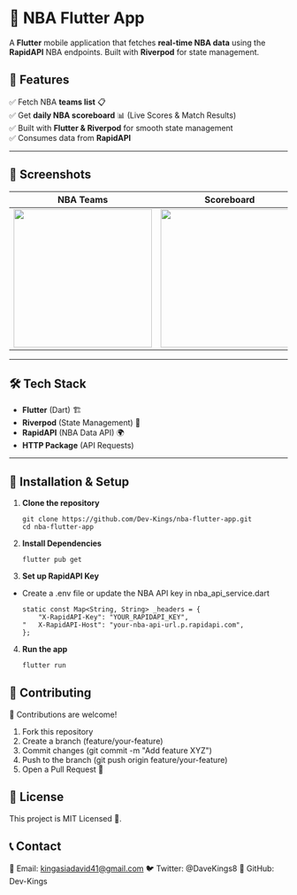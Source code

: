 # 🏀 NBA Flutter App

A **Flutter** mobile application that fetches **real-time NBA data** using the **RapidAPI** NBA endpoints. Built with **Riverpod** for state management.  

## 🚀 Features  
✅ Fetch NBA **teams list** 📋  
✅ Get **daily NBA scoreboard** 📊 (Live Scores & Match Results)  
✅ Built with **Flutter & Riverpod** for smooth state management  
✅ Consumes data from **RapidAPI**  

--- 

## 📸 Screenshots  

| NBA Teams | Scoreboard |
|-----------|-----------|
| <img src="screenshots/teams.png" width="250"/> | <img src="screenshots/scoreboard.png" width="250"/> |

---

## 🛠️ Tech Stack  

- **Flutter** (Dart) 🏗️  
- **Riverpod** (State Management) 🔄  
- **RapidAPI** (NBA Data API) 🌍  
- **HTTP Package** (API Requests)  

---

## 🔧 Installation & Setup  

1. **Clone the repository**  
   ```
   git clone https://github.com/Dev-Kings/nba-flutter-app.git
   cd nba-flutter-app

2. **Install Dependencies**
    ```
    flutter pub get

3. **Set up RapidAPI Key**
 - Create a .env file or update the NBA API key in nba_api_service.dart
    ```
    static const Map<String, String> _headers = {
        "X-RapidAPI-Key": "YOUR_RAPIDAPI_KEY",
    "   X-RapidAPI-Host": "your-nba-api-url.p.rapidapi.com",
    };
    ```

4. **Run the app**
    ```sh
    flutter run

## 🤝 Contributing
👋 Contributions are welcome!

1. Fork this repository
2. Create a branch (feature/your-feature)
3. Commit changes (git commit -m "Add feature XYZ")
4. Push to the branch (git push origin feature/your-feature)
5. Open a Pull Request 🚀

## 📜 License
This project is MIT Licensed 📜.

## 📞 Contact
📧 Email: kingasiadavid41@gmail.com
🐦 Twitter: @DaveKings8
📌 GitHub: Dev-Kings